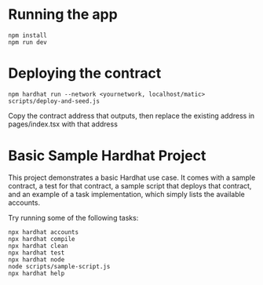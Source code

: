 # Running the app
```shell
npm install
npm run dev
```

# Deploying the contract
```shell
npm hardhat run --network <yournetwork, localhost/matic> scripts/deploy-and-seed.js
```
Copy the contract address that outputs, then replace the existing address in pages/index.tsx with that address

# Basic Sample Hardhat Project

This project demonstrates a basic Hardhat use case. It comes with a sample contract, a test for that contract, a sample script that deploys that contract, and an example of a task implementation, which simply lists the available accounts.

Try running some of the following tasks:

```shell
npx hardhat accounts
npx hardhat compile
npx hardhat clean
npx hardhat test
npx hardhat node
node scripts/sample-script.js
npx hardhat help
```

